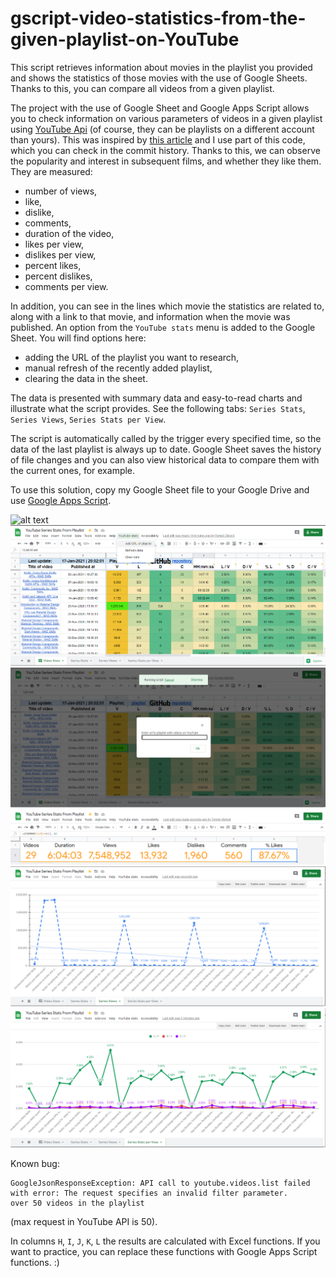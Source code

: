 # gscript-video-statistics-from-the-given-playlist-on-YouTube
This script retrieves information about movies in the playlist you provided and shows the statistics of those movies with the use of Google Sheets. Thanks to this, you can compare all videos from a given playlist.

The project with the use of Google Sheet and Google Apps Script allows you to check information on various parameters of videos in a given playlist using [YouTube Api](https://developers.google.com/youtube/v3/docs) (of course, they can be playlists on a different account than yours).
This was inspired by [this article](https://dev.to/rick_viscomi/using-sheets-and-the-youtube-api-to-track-video-analytics-6el) and I use part of this code, which you can check in the commit history.
Thanks to this, we can observe the popularity and interest in subsequent films, and whether they like them. They are measured:
- number of views,
- like,
- dislike,
- comments,
- duration of the video,
- likes per view,
- dislikes per view,
- percent likes,
- percent dislikes,
- comments per view.
  
In addition, you can see in the lines which movie the statistics are related to, along with a link to that movie, and information when the movie was published.
An option from the `YouTube stats` menu is added to the Google Sheet. You will find options here:
- adding the URL of the playlist you want to research,
- manual refresh of the recently added playlist,
- clearing the data in the sheet.

The data is presented with summary data and easy-to-read charts and illustrate what the script provides. See the following tabs: `Series Stats`, `Series Views`, `Series Stats per View`.

The script is automatically called by the trigger every specified time, so the data of the last playlist is always up to date. Google Sheet saves the history of file changes and you can also view historical data to compare them with the current ones, for example.

To use this solution, copy my Google Sheet file to your Google Drive and use [Google Apps Script](https://www.google.com/script/start/).

![alt text](images/YouTube_tracker_stats.gif "Gif how it works")
![alt text](images/YouTubeStats_1.png)
![alt text](images/YouTubeStats_2.png)
![alt text](images/YouTubeStats_3.png)
![alt text](images/YouTubeStats_4.png)
![alt text](images/YouTubeStats_5.png)

Known bug:
```
GoogleJsonResponseException: API call to youtube.videos.list failed with error: The request specifies an invalid filter parameter.
over 50 videos in the playlist 
```

(max request in YouTube API is 50).

In columns `H`, `I`, `J`, `K`, `L` the results are calculated with Excel functions. If you want to practice, you can replace these functions with Google Apps Script functions. :)
